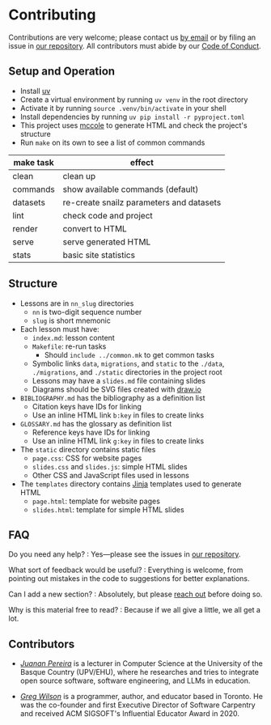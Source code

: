 # Contributing

Contributions are very welcome;
please contact us [by email][email] or by filing an issue in [our repository][repo].
All contributors must abide by our [Code of Conduct](./CODE_OF_CONDUCT.md).

## Setup and Operation

-   Install [uv][uv]
-   Create a virtual environment by running `uv venv` in the root directory
-   Activate it by running `source .venv/bin/activate` in your shell
-   Install dependencies by running `uv pip install -r pyproject.toml`
-   This project uses [mccole][mccole] to generate HTML and check the project's structure
-   Run `make` on its own to see a list of common commands

| make task | effect                                   |
| --------- | ---------------------------------------- |
| clean     | clean up                                 |
| commands  | show available commands (default)        |
| datasets  | re-create snailz parameters and datasets |
| lint      | check code and project                   |
| render    | convert to HTML                          |
| serve     | serve generated HTML                     |
| stats     | basic site statistics                    |

## Structure

-   Lessons are in `nn_slug` directories
    -   `nn` is two-digit sequence number
    -   `slug` is short mnemonic
-   Each lesson must have:
    -   `index.md`: lesson content
    -   `Makefile`: re-run tasks
        -   Should `include ../common.mk` to get common tasks
    -   Symbolic links `data`, `migrations`, and `static`
        to the `./data`, `./migrations`, and `./static` directories in the project root
    -   Lessons may have a `slides.md` file containing slides
    -   Diagrams should be SVG files created with [draw.io][draw-io]
-   `BIBLIOGRAPHY.md` has the bibliography as a definition list
    -   Citation keys have IDs for linking
    -   Use an inline HTML link `b:key` in files to create links
-   `GLOSSARY.md` has the glossary as definition list
    -   Reference keys have IDs for linking
    -   Use an inline HTML link `g:key` in files to create links
-   The `static` directory contains static files
    -   `page.css`: CSS for website pages
    -   `slides.css` and `slides.js`: simple HTML slides
    -   Other CSS and JavaScript files used in lessons
-   The `templates` directory contains [Jinja][jinja] templates used to generate HTML
    -   `page.html`: template for website pages
    -   `slides.html`: template for simple HTML slides

## FAQ

Do you need any help?
:   Yes—please see the issues in [our repository][repo].

What sort of feedback would be useful?
:   Everything is welcome,
    from pointing out mistakes in the code to suggestions for better explanations.

Can I add a new section?
:   Absolutely, but please [reach out][email] before doing so.

Why is this material free to read?
:   Because if we all give a little, we all get a lot.

## <a id="contributors">Contributors</a>

-   [*Juanan Pereira*][pereira-juanan] is a lecturer in Computer Science
    at the University of the Basque Country (UPV/EHU), where he researches and tries 
    to integrate open source software, software engineering, and LLMs in education.

-   [*Greg Wilson*][wilson-greg] is a programmer, author, and educator based in Toronto.
    He was the co-founder and first Executive Director of Software Carpentry
    and received ACM SIGSOFT's Influential Educator Award in 2020.

[draw-io]: https://www.drawio.com/
[email]: mailto:gvwilson@third-bit.com
[jinja]: https://jinja.palletsprojects.com/
[mccole]: https://github.com/gvwilson/mccole
[repo]: https://github.com/gvwilson/wp4ds
[pereira-juanan]: https://ikasten.io/
[uv]: https://github.com/astral-sh/uv
[wilson-greg]: https://third-bit.com/
